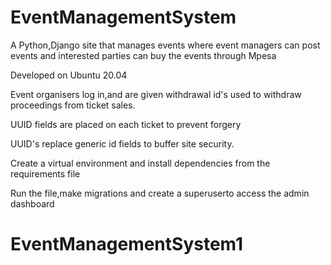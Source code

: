 # EventManagementSystem

A Python,Django site that manages events where event managers can post events and interested parties can buy the events through Mpesa

Developed on Ubuntu 20.04

Event organisers log in,and are given withdrawal id's used to withdraw proceedings from ticket sales.

UUID fields are placed on each ticket to prevent forgery

UUID's replace generic id fields to buffer site security.

Create a virtual environment and install dependencies from the requirements file

Run the file,make migrations and create a superuserto access the admin dashboard
# EventManagementSystem1
